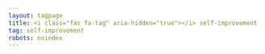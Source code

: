 ```yaml
---
layout: tagpage
title: <i class="fas fa-tag" aria-hidden="true"></i> self-improvement
tag: self-improvement
robots: noindex
---
```

